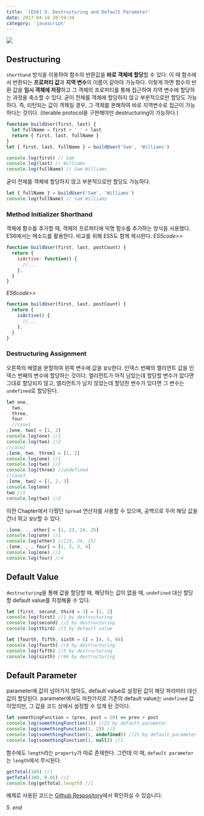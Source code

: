```yaml
---
title: '[ES6] 5. Destructuring and Default Parameter'
date: 2017-04-18 20:59:34
category: 'javascript'
---
```


![](/images/javascript_es6.png)

## Destructuring

`shorthand` 방식을 이용하여 함수의 반환값을 **바로 객체에 할당**할 수 있다. 이 때 함수에서 반환되는 **프로퍼티 값**과 **지역 변수**의 이름이 같아야 가능하다. 이렇게 하면 함수의 반환 값을 **임시 객체에 저장**하고 그 객체의 프로퍼티를 통해 접근하여 지역 변수에 할당하는 과정을 축소할 수 있다. 굳이 전체를 객체에 할당하지 않고 부분적으로만 할당도 가능하다. 즉, 리턴되는 값이 객체일 경우, 그 객체를 분해하여 바로 지역변수로 접근이 가능하다는 것이다. (iterable protocol을 구현해야만 destructuring이 가능하다.)

```js
function buildUser(first, last) {
  let fullName = first + ' ' + last
  return { first, last, fullName }
}
let { first, last, fullName } = buildUser('Sam', 'Williams')

console.log(first) // Sam
console.log(last) // Williams
console.log(fullName) // Sam Williams
```

굳이 전체를 객체에 할당하지 않고 부분적으로만 할당도 가능하다.

```js
let { fullName } = buildUser('Sam', 'Williams')
console.log(fullName) // Sam Williams
```

### Method Initializer Shorthand

객체에 함수를 추가할 때, 객체의 프로퍼티에 익명 함수를 추가하는 방식을 사용했다. ES6에서는 메소드를 활용한다. 비교를 위해 ES5도 함께 제시한다.
_ES5code>>_

```js
function buildUser(first, last, postCount) {
  return {
    isActive: function() {
      //...
    },
  }
}
```

_ES6code>>_

```js
function buildUser(first, last, postCount) {
  return {
    isActive() {
      //...
    },
  }
}
```

### Destructuring Assignment

오른쪽의 배열을 분할하여 왼쪽 변수에 값을 `할당`한다. 인덱스 번째의 엘리먼트 값을 인덱스 번째의 변수에 할당하는 것이다. 엘리먼트가 아직 남았는데 할당할 변수가 없다면 그대로 할당되지 않고, 엘리먼트가 남지 않았는데 할당한 변수가 있다면 그 변수는 `undefined`로 할당된다.

```js
let one,
  two,
  three,
  four
  //case1
;[one, two] = [1, 2]
console.log(one) //1
console.log(two) //2
//case2
;[one, two, three] = [1, 2]
console.log(one) //1
console.log(two) //2
console.log(three) //undefined
//case3
;[one, two] = [1, 2, 3]
console.log(one)
two //1
console.log(two) //2
```

이전 Chapter에서 다뤘던 `Spread` 연산자를 사용할 수 있으며, 공백으로 두어 해당 값을 건너 뛰고 `할당`할 수 있다.

```js
;[one, ...other] = [1, 23, 24, 25]
console.log(one) //1
console.log(other) //[23, 24, 25]
;[one, , , four] = [1, 2, 3, 4]
console.log(one) //1
console.log(four) //4
```

## Default Value

`destructuring`을 통해 값을 할당할 때, 해당하는 값이 없을 때, `undefined` 대신 할당할 default value를 지정해줄 수 있다.

```js
let [first, second, third = 3] = [1, 2]
console.log(first) //1 by destructuring
console.log(second) //2 by destructuring
console.log(third) //3 by default value

let [fourth, fifth, sixth = 6] = [4, 5, 66]
console.log(fourth) //4 by destructuring
console.log(fifth) //5 by destructuring
console.log(sixth) //66 by destructuring
```

## Default Parameter

parameter에 값이 넘어가지 않아도, default value로 설정된 값이 해당 파라미터 대신 값이 할당된다. parameter에서도 마찬가지로 기존의 default value는 `undefined` 값이었지만, 그 값을 코드 상에서 설정할 수 있게 된 것이다.

```js
let somethingFunction = (prev, post = 20) => prev + post
console.log(somethingFunction(1)) //21 by default parameter
console.log(somethingFunction(1, 2)) //3
console.log(somethingFunction(1, undefined)) //21 by default parameter
console.log(somethingFunction(1, null)) //1
```

함수에도 `length`라는 `property`가 따로 존재한다. 그런데 이 때, `default parameter`는 `length`에서 무시된다.

```js
getTotal(100) //1
getTotal(100, 0.05) //2
console.log(getTotal.length) //1
```

예제로 사용된 코드는 [Github Respository](https://github.com/JaeYeopHan/ECMAScript6_study)에서 확인하실 수 있습니다.

_5. end_
